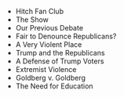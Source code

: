 







- Hitch Fan Club
- The Show
- Our Previous Debate
- Fair to Denounce Republicans?
- A Very Violent Place
- Trump and the Republicans
- A Defense of Trump Voters
- Extremist Violence
- Goldberg v. Goldberg
- The Need for Education

